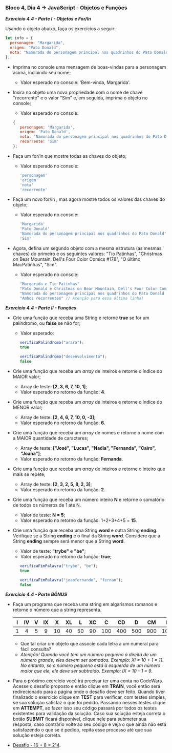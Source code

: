 ### Bloco 4, Dia 4 -> JavaScript - Objetos e Funções

_**Exercício 4.4 - Parte I - Objetos e For/In**_

Usando o objeto abaixo, faça os exercícios a seguir:
```javascript
let info = {
  personagem: "Margarida",
  origem: "Pato Donald",
  nota: "Namorada do personagem principal nos quadrinhos do Pato Donald",
};
```

 - Imprima no console uma mensagem de boas-vindas para a personagem acima, incluindo seu nome;
     - Valor esperado no console: 'Bem-vinda, Margarida'.

 - Insira no objeto uma nova propriedade com o nome de chave "recorrente" e o valor "Sim" e, em seguida, imprima o objeto no console;
     - Valor esperado no console:
     ```javascript
     {
        personagem: 'Margarida',
        origem: 'Pato Donald',
        nota: 'Namorada do personagem principal nos quadrinhos do Pato Donald',
        recorrente: 'Sim'
     };
     ```
 - Faça um for/in que mostre todas as chaves do objeto;
     - Valor esperado no console:
     ```javascript
        'personagem'
        'origem'
        'nota'
        'recorrente'
     ```

 - Faça um novo for/in , mas agora mostre todos os valores das chaves do objeto;
     - Valor esperado no console:
     ```javascript
        'Margarida'
        'Pato Donald'
        'Namorada do personagem principal nos quadrinhos do Pato Donald'
        'Sim'
     ```

 - Agora, defina um segundo objeto com a mesma estrutura (as mesmas chaves) do primeiro e os seguintes valores: "Tio Patinhas", "Christmas on Bear Mountain, Dell's Four Color Comics #178", "O último MacPatinhas", "Sim".
     - Valor esperado no console:
     ```javascript
        "Margarida e Tio Patinhas"
        "Pato Donald e Christmas on Bear Mountain, Dell's Four Color Comics #178"
        "Namorada do personagem principal nos quadrinhos do Pato Donald e O último MacPatinhas"
        "Ambos recorrentes" // Atenção para essa última linha!
     ```

_**Exercício 4.4 - Parte II - Funções**_

 - Crie uma função que receba uma String e retorne **true** se for um palíndromo, ou **false** se não for;
     - Valor esperado:
     ```javascript
        verificaPalindromo("arara");
        true

        verificaPalindromo("desenvolvimento");
        false
     ```

 - Crie uma função que receba um _array_ de inteiros e retorne o índice do MAIOR valor;
     - Array de teste: **[2, 3, 6, 7, 10, 1]**;
     - Valor esperado no retorno da função: **4**.

 - Crie uma função que receba um _array_ de inteiros e retorne o índice do MENOR valor;
     - Array de teste: **[2, 4, 6, 7, 10, 0, -3]**;
     - Valor esperado no retorno da função: **6**.

 - Crie uma função que receba um _array_ de nomes e retorne o nome com a MAIOR quantidade de caracteres;
     - Array de teste: **["José", "Lucas", "Nadia", "Fernanda", "Cairo", "Joana"]**;
     - Valor esperado no retorno da função: **Fernanda**.

 - Crie uma função que receba um _array_ de inteiros e retorne o inteiro que mais se repete;
     - Array de teste: **[2, 3, 2, 5, 8, 2, 3]**;
     - Valor esperado no retorno da função: **2**.

 - Crie uma função que receba um número inteiro **N** e retorne o somatório de todos os números de 1 até N.
     - Valor de teste: **N = 5**;
     - Valor esperado no retorno da função: 1+2+3+4+5 = **15**.

 - Crie uma função que receba uma String **word** e outra String **ending**. Verifique se a String **ending** é o final da String **word**. Considere que a String **ending** sempre será menor que a String **word**.
     - Valor de teste: **"trybe"** e **"be"**;
     - Valor esperado no retorno da função: **true**;

     ```javascript
        verificaFimPalavra("trybe", "be");
        true

        verificaFimPalavra("joaofernando", "fernan");
        false
     ```

_**Exercício 4.4 - Parte BÔNUS**_

 - Faça um programa que receba uma string em algarismos romanos e retorne o número que a string representa.

      | I   | IV  | V   | IX  | X   | XL  | L   | XC  | C   | CD  | D   | CM  | M   |
      |:---:|:---:|:---:|:---:|:---:|:---:|:---:|:---:|:---:|:---:|:---:|:---:|:---:|
      | 1   | 4   | 5   | 9   | 10  | 40  | 50  | 90  | 100 | 400 | 500 | 900 | 1000|

      - Que tal criar um objeto que associe cada letra a um numeral para fácil consulta?
      - _Atenção! Quando você tem um número pequeno à direita de um número grande, eles devem ser somados. Exemplo: XI = 10 + 1 = 11. No entanto, se o número pequeno está à esquerda de um número maior que ele, ele deve ser subtraído. Exemplo: IX = 10 - 1 = 9._

 - Para o próximo exercício você irá precisar ter uma conta no CodeWars. Acesse o desafio proposto e então clique em **TRAIN**, você então será redirecionado para a página onde o desafio deve ser feito. Quando tiver finalizado o exercício clique em **TEST** para verificar, com testes simples, se sua solução satisfaz o que foi pedido. Passando nesses testes clique em **ATTEMPT**, ao fazer isso seu código passará por todos os testes existentes para validação da solução. Caso sua solução esteja correta o botão **SUBMIT** ficará disponível, clique nele para submeter sua resposta, caso contrário volte ao seu código e veja o que ainda não está satisfazendo o que se é pedido, repita esse processo até que sua solução esteja correta.
 
 - [Desafio - 16 + 8 = 214][desafio].

[desafio]: https://www.codewars.com/kata/5effa412233ac3002a9e471d/javascript
